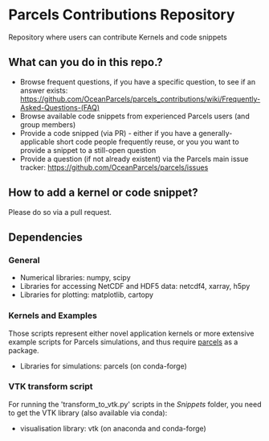 # Parcels Contributions Repository
Repository where users can contribute Kernels and code snippets

## What can you do in this repo.?
* Browse frequent questions, if you have a specific question, to see if an answer exists: https://github.com/OceanParcels/parcels_contributions/wiki/Frequently-Asked-Questions-(FAQ)
* Browse available code snippets from experienced Parcels users (and group members)
* Provide a code snipped (via PR) - either if you have a generally-applicable short code people frequently reuse, or you you want to provide a snippet to a still-open question
* Provide a question (if not already existent) via the Parcels main issue tracker: https://github.com/OceanParcels/parcels/issues

## How to add a kernel or code snippet?
Please do so via a pull request.

## Dependencies

### General

* Numerical libraries: numpy, scipy 
* Libraries for accessing NetCDF and HDF5 data: netcdf4, xarray, h5py 
* Libraries for plotting: matplotlib, cartopy

### Kernels and Examples

Those scripts represent either novel application kernels or more extensive example scripts for Parcels simulations, and thus require [parcels](https://github.com/OceanParcels/parcels) as a package.

* Libraries for simulations: parcels (on conda-forge)


### VTK transform script

For running the 'transform_to_vtk.py' scripts in the _Snippets_ folder, you need to get the VTK library (also available via conda):

* visualisation library: vtk (on anaconda and conda-forge)
